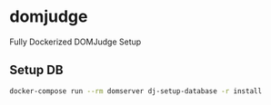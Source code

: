 # domjudge
Fully Dockerized DOMJudge Setup


## Setup DB

```bash
docker-compose run --rm domserver dj-setup-database -r install
```
